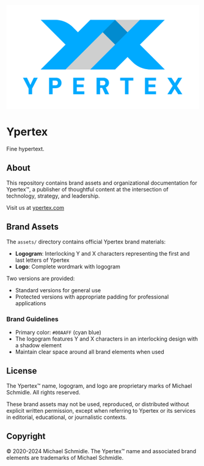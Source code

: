 ![Ypertex](https://raw.githubusercontent.com/Ypertex/.github/main/assets/Ypertex-logo-2020-03-protected.svg)

# Ypertex

Fine hypertext.

## About

This repository contains brand assets and organizational documentation for Ypertex™, a publisher of thoughtful content at the intersection of technology, strategy, and leadership.

Visit us at [ypertex.com](https://ypertex.com)

## Brand Assets

The `assets/` directory contains official Ypertex brand materials:

- **Logogram**: Interlocking Y and X characters representing the first and last letters of Ypertex
- **Logo**: Complete wordmark with logogram

Two versions are provided:

- Standard versions for general use
- Protected versions with appropriate padding for professional applications

### Brand Guidelines

- Primary color: `#00AAFF` (cyan blue)
- The logogram features Y and X characters in an interlocking design with a shadow element
- Maintain clear space around all brand elements when used

## License

The Ypertex™ name, logogram, and logo are proprietary marks of Michael Schmidle. All rights reserved.

These brand assets may not be used, reproduced, or distributed without explicit written permission, except when referring to Ypertex or its services in editorial, educational, or journalistic contexts.

## Copyright

© 2020-2024 Michael Schmidle. The Ypertex™ name and associated brand elements are trademarks of Michael Schmidle.
